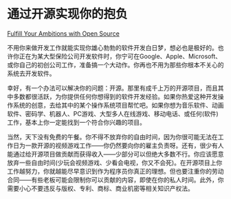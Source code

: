 # 通过开源实现你的抱负

[Fulfill Your Ambitions with Open Source](https://97-things-every-x-should-know.gitbooks.io/97-things-every-programmer-should-know/content/en/thing_34/)

不用你来做开发工作就能实现你雄心勃勃的软件开发白日梦，想必也是极好的。也许你正在为某大型保险公司开发软件时，你宁可在Google、Apple、Microsoft、或你自己的初创公司工作，准备搞一个大动作。你再也不用为那些你根本不关心的系统去开发软件。

幸好，有一个办法可以解决你的问题：开源。那里有成千上万的开源项目，而且其中多数都很活跃，为你提供任何你想得到的软件开发经验。如果你热爱这种开发操作系统的创意，去给其中的某个操作系统项目帮忙吧。如果你想为音乐软件、动画软件、密码学、机器人、PC游戏、大型多人在线游戏、移动电话、或任何(软件)工作，基本上你一定能找到一个符合你兴趣的项目。

当然，天下没有免费的午餐。你不得不放弃你的自由时间，因为你很可能无法在工作日为一款开源的视频游戏工作——你仍然要向你的雇主负责呀。还有，很少有人能通过给开源项目做贡献而获得收入——少部分可以但绝大多数不行。你应该愿意放弃一些自由时间(少玩会视频游戏、少看会电视，你又不会死)。在开源项目上你工作越努力，你就越能尽早意识到作为程序员你真正的理想。但也要注重你的劳动合同——有些老板可能会限制你可以贡献的内容，即使在你的私人时间。此外，你需要小心不要违反与版权、专利、商标、商业机密等相关知识产权法。